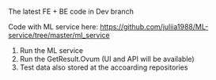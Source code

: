The latest FE + BE code in Dev branch

Code with ML service here: https://github.com/juliia1988/ML-service/tree/master/ml_service

1. Run the ML service
2. Run the GetResult.Ovum (UI and API will be available)
3. Test data also stored at the accoarding repositories 
